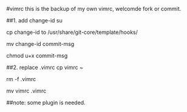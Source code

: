 #vimrc
this is the backup of my own vimrc, welcomde fork or commit.

##1. add change-id
su

cp change-id to /usr/share/git-core/template/hooks/

mv change-id commit-msg

chmod u+x commit-msg


##2. replace .vimrc
cp vimrc ~

rm -f .vimrc

mv vimrc .vimrc


##note:
some plugin is needed.
